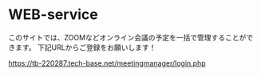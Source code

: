 # WEB-service

このサイトでは、ZOOMなどオンライン会議の予定を一括で管理することができます。
下記URLからご登録をお願いします！

https://tb-220287.tech-base.net/meetingmanager/login.php
